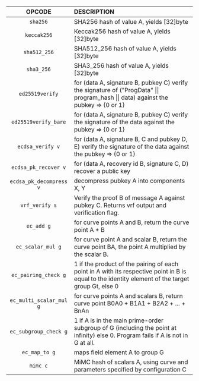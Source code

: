 |         OPCODE          | DESCRIPTION                                                                                                                                       |
|:-----------------------:|:--------------------------------------------------------------------------------------------------------------------------------------------------|
|        `sha256`         | SHA256 hash of value A, yields [32]byte                                                                                                           |
|       `keccak256`       | Keccak256 hash of value A, yields [32]byte                                                                                                        |
|      `sha512_256`       | SHA512_256 hash of value A, yields [32]byte                                                                                                       |
|       `sha3_256`        | SHA3_256 hash of value A, yields [32]byte                                                                                                         |
|     `ed25519verify`     | for (data A, signature B, pubkey C) verify the signature of ("ProgData" \|\| program_hash \|\| data) against the pubkey => {0 or 1}               |
|  `ed25519verify_bare`   | for (data A, signature B, pubkey C) verify the signature of the data against the pubkey => {0 or 1}                                               |
|    `ecdsa_verify v`     | for (data A, signature B, C and pubkey D, E) verify the signature of the data against the pubkey => {0 or 1}                                      |
|  `ecdsa_pk_recover v`   | for (data A, recovery id B, signature C, D) recover a public key                                                                                  |
| `ecdsa_pk_decompress v` | decompress pubkey A into components X, Y                                                                                                          |
|     `vrf_verify s`      | Verify the proof B of message A against pubkey C. Returns vrf output and verification flag.                                                       |
|       `ec_add g`        | for curve points A and B, return the curve point A + B                                                                                            |
|    `ec_scalar_mul g`    | for curve point A and scalar B, return the curve point BA, the point A multiplied by the scalar B.                                                |
|  `ec_pairing_check g`   | 1 if the product of the pairing of each point in A with its respective point in B is equal to the identity element of the target group Gt, else 0 |
| `ec_multi_scalar_mul g` | for curve points A and scalars B, return curve point B0A0 + B1A1 + B2A2 + ... + BnAn                                                              |
|  `ec_subgroup_check g`  | 1 if A is in the main prime-order subgroup of G (including the point at infinity) else 0. Program fails if A is not in G at all.                  |
|      `ec_map_to g`      | maps field element A to group G                                                                                                                   |
|        `mimc c`         | MiMC hash of scalars A, using curve and parameters specified by configuration C                                                                   |